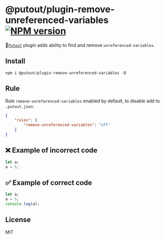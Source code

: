 # @putout/plugin-remove-unreferenced-variables [![NPM version][NPMIMGURL]][NPMURL]

[NPMIMGURL]: https://img.shields.io/npm/v/@putout/plugin-remove-unreferenced-variables.svg?style=flat&longCache=true
[NPMURL]: https://npmjs.org/package/@putout/plugin-remove-unreferenced-variables"npm"

🐊[`Putout`](https://github.com/coderaiser/putout) plugin adds ability to find and remove `unreferenced-variables`.

## Install

```
npm i @putout/plugin-remove-unreferenced-variables -D
```

## Rule

Rule `remove-unreferenced-variables` enabled by default, to disable add to `.putout.json`:

```json
{
    "rules": {
        "remove-unreferenced-variables": "off"
    }
}
```

## ❌ Example of incorrect code

```js
let a;
a = 5;
```

## ✅ Example of correct code

```js
let a;
a = 5;
console.log(a);
```

## License

MIT
